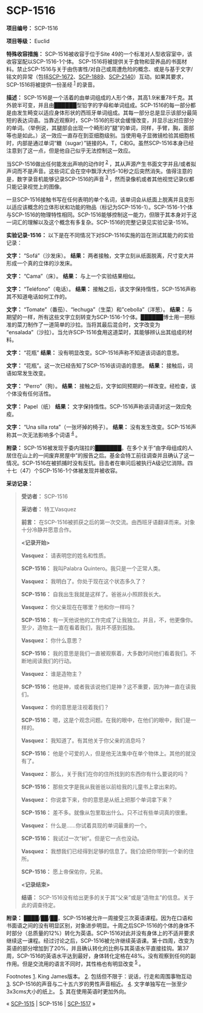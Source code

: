 # SCP-1516
                        


**项目编号：** SCP-1516

**项目等级：** Euclid

**特殊收容措施：** SCP-1516被收容于位于Site 49的一个标准对人型收容室中，该收容室配以SCP-1516-1个体。 SCP-1516将被提供关于食物和营养品的书面材料。禁止SCP-1516与关于由伤害性/对自己或周遭危险的概念、或是与基于文字/铭文的异常（包括[SCP-1672](/scp-1672)、[SCP-1889](/scp-1889)、[SCP-2140](/scp-2140)）互动。如果其要求，SCP-1516将被提供一份圣经<sup class='footnoteref'>
 <a shape='rect' class='footnoteref' id='footnoteref-1' href='javascript:;' onclick='WIKIDOT.page.utils.scrollToReference(&apos;footnote-1&apos;)'>1</a>
</sup>的录音。

**描述：** SCP-1516是一个活着的由单词组成的人形个体，其高1.9米重78千克。其外貌半可变，并且由██████型铅字的字母和单词组成。SCP-1516的每一部分都是由发生畸变以适应身体形状的西班牙单词组成。其每一部分总是显示该部分最简短的表达词语。当靠近观察时，SCP-1516的形状会缓慢改变，并显示出对应部分的单词。（举例说，其腿部会出现一个畸形的”腿”的单词，同样，手臂，胸，面部等也是如此。）这一效应一直存在到亚细胞级别。当使用电子显微镜检验其细胞核时，内部是通过单词“糖（sugar）”链接的A，T，C和G。虽然SCP-1516本身已经注意到了这一点，但是他自己似乎无法控制这一效应。

当SCP-1516做出任何能发出声响的动作时<sup class='footnoteref'>
 <a shape='rect' class='footnoteref' id='footnoteref-2' href='javascript:;' onclick='WIKIDOT.page.utils.scrollToReference(&apos;footnote-2&apos;)'>2</a>
</sup>，其从声源产生书面文字并且/或者拟声词而不是声音。这些词汇会在空中飘浮大约5-10秒之后突然消失。值得注意的是，数字录音机能够记录SCP-1516的声音<sup class='footnoteref'>
 <a shape='rect' class='footnoteref' id='footnoteref-3' href='javascript:;' onclick='WIKIDOT.page.utils.scrollToReference(&apos;footnote-3&apos;)'>3</a>
</sup>，然而录像机或者其他视觉记录仪都只能记录视觉上的图像。

一旦SCP-1516接触书写在任何表明的单个名词，该单词会从纸面上脱离并且变形以适应该概念的立体形状和功能的物品（标记为SCP-1516-1）。SCP-1516-1个体与SCP-1516的物理特性相同。SCP-1516能够控制这一能力，但限于其本身对于这一词汇的理解以及这个概念有多复杂。SCP-1516的完整记录见实验记录-1516。

**实验记录-1516：** 以下是在不同情况下对SCP-1516实施的旨在测试其能力的实验记录：

**文字：** “Sofá”（沙发床）。
**结果：** 两者接触，文字立刻从纸面脱离，尺寸变大并形成一个真的立体的沙发床。

**文字：** “Cama”（床）。
**结果：** 与上一个实验结果相似。

**文字：** “Teléfono”（电话）。
**结果：** 接触之后，该文字保持惰性，SCP-1516声称其不知道电话如何工作的。

**文字：** “Tomate”（番茄）、“lechuga”（生菜）和”cebolla”（洋葱）。
**结果：** 与期望的一样，所有这些文字立刻转变为SCP-1516-1个体。██████博士用一把标准的菜刀制作了一道简单的沙拉。当将其最后混合时，文字改变为 “ensalada”（沙拉）。当允许SCP-1516食用这道菜时，其能够辨认出其组成的材料。

**文字：** “花瓶”
**结果：** 没有明显改变。SCP-1516声称不知道该词语的意思。

**文字：** “花瓶”。这一次已经告知了SCP-1516该词语的意思。
**结果：** 接触后，词语如常发生改变。

**文字：** “Perro”（狗）。
**结果：** 接触之后，文字如同预期的一样改变。经检查，该个体没有任何活性。

**文字：** Papel（纸）
**结果：** 文字保持惰性。SCP-1516声称该词语对这一效应免疫。

**文字：** “Una sílla rota”（一张坏掉的椅子）。
**结果：** 没有发生改变。SCP-1516声称其一次无法影响多个词语<sup class='footnoteref'>
 <a shape='rect' class='footnoteref' id='footnoteref-4' href='javascript:;' onclick='WIKIDOT.page.utils.scrollToReference(&apos;footnote-4&apos;)'>4</a>
</sup>。

**附录：** SCP-1516被发现于委内瑞拉的███████。在多个关于“由字母组成的人居住在山上的一间废弃房屋中”的报告之后。基金会特工前往调查并且确认了这一情况。SCP-1516在被抓捕时没有反抗。目击者在审问后被执行A级记忆消除。四十七（47）个SCP-1516-1个体被发现并被收容。

**采访记录：** 


> **受访者：** SCP-1516
> 
> **采访者：** 特工Vasquez
> 
> **前言：** 在SCP-1516被抓获之后的第一次交流。由西班牙语翻译而来。对象十分冷静并愿意合作。
> 
> **<记录开始>** 
> 
> **Vasquez：** 请表明您的姓名和性质。
> 
> **SCP-1516：** 我叫Palabra Quintero。我只是一个正常人类。
> 
> **Vasquez：** 我明白了。你处于现在这个状态多久了？
> 
> **SCP-1516：** 自我出生我就是这样了。爸爸从小照顾我长大。
> 
> **Vasquez：** 你父亲现在在哪里？他和你一样吗？
> 
> **SCP-1516：** 有一天他说他的工作完成了让我独立。并且，不，他更像你。至少，造物主一直在看着我们，我并不感到孤独。
> 
> **Vasquez：** 你什么意思？
> 
> **SCP-1516：** 我的意思是我们一直被观察着，大多数时间他们看着我们。不断地阅读我们的行动。
> 
> **Vasquez：** 谁是造物主？
> 
> **SCP-1516：** 他是神，或者我该说他们是神？这不重要，因为神一直在读我们。
> 
> **Vasquez：** 你的意思是注视着我们？
> 
> **SCP-1516：** 嗯，这是个观念问题。在我的眼中，在他们的眼中，我们是一样的。
> 
> **Vasquez：** 我知道了。有其他关于你父亲的消息吗？
> 
> **SCP-1516：** 他是个可爱的人，但是他无法集中在单个物体上。其他的就没有了。
> 
> **Vasquez：** 那么，关于我们在你的住所找到的东西你有什么要说的吗？
> 
> **SCP-1516：** 那些文字是我从我爸爸以前给我的儿童书上拿出来的。
> 
> **Vasquez：** 你说拿下来，你的意思是从纸上把那个单词拿下来？
> 
> **SCP-1516：** 差不多。就像从包里取出什么。只不过有些单词真的很重。
> 
> **Vasquez：** 什么是……你试着具现的单词最重的一个。
> 
> **SCP-1516：** 我试过一次“树”。但是它一点也没动。
> 
> **Vasquez：** 我想我们已经得到足够的信息了。我们会把你带到一个新的住所。
> 
> **SCP-1516：** 愿上帝保佑你，兄弟。
> 
> **<记录结束>** 
> 
> **结语：** SCP-1516没有给出更多的关于其“父亲”或是“造物主”的信息。关于此的调查待定。
> 

**附录：** ████/██/██，SCP-1516被允许一周接受三次英语课程。因为在口语和书面语之间的没有明显区别，对象进步明显。十周之后SCP-1516的个体的身体不时部分（总质量的12%）转化为英语。SCP-1516对此并没有身体上的不适并要求继续这一课程。经过讨论之后，SCP-1516被允许继续英语课。第十四周，改变为英语的部分增加到了20%，并且确认转化的比例与其英语水平直接挂钩。第37周，SCP-1516的英语水平达到最好，身体转化定格在48%。没有观察到任何的副作用。但是交流用的语言不同时，其性格也有明显改变<sup class='footnoteref'>
 <a shape='rect' class='footnoteref' id='footnoteref-5' href='javascript:;' onclick='WIKIDOT.page.utils.scrollToReference(&apos;footnote-5&apos;)'>5</a>
</sup>。


Footnotes
<a shape='rect' href='javascript:;' onclick='WIKIDOT.page.utils.scrollToReference(&apos;footnoteref-1&apos;)'>1</a>. King James版本。
<a shape='rect' href='javascript:;' onclick='WIKIDOT.page.utils.scrollToReference(&apos;footnoteref-2&apos;)'>2</a>. 包括但不限于：说话，行走和周围事物互动
<a shape='rect' href='javascript:;' onclick='WIKIDOT.page.utils.scrollToReference(&apos;footnoteref-3&apos;)'>3</a>. SCP-1516的声音与二十五六岁的男性声音相近。
<a shape='rect' href='javascript:;' onclick='WIKIDOT.page.utils.scrollToReference(&apos;footnoteref-4&apos;)'>4</a>. 文字单独写在一张至少3x3cms大小的纸上。
<a shape='rect' href='javascript:;' onclick='WIKIDOT.page.utils.scrollToReference(&apos;footnoteref-5&apos;)'>5</a>. 其在使用英语时更加外向。



« [SCP-1515](/scp-1515) | SCP-1516 | [SCP-1517](/scp-1517) »





                    